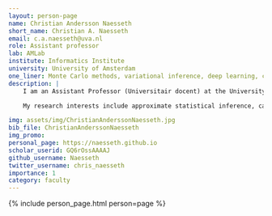 ```yaml
---
layout: person-page
name: Christian Andersson Naesseth
short_name: Christian A. Naesseth
email: c.a.naesseth@uva.nl
role: Assistant professor
lab: AMLab
institute: Informatics Institute
university: University of Amsterdam
one_liner: Monte Carlo methods, variational inference, deep learning, causal inference. Interdisciplinary research in life science, finance, and engineering.
description: |
    I am an Assistant Professor (Universitair docent) at the University of Amsterdam and a member of [AMLab](https://amlab.science.uva.nl/). Previously, I was a postdoctoral research scientist with David Blei at the Data Science Institute, Columbia University. I completed my PhD in Electrical Engineering at Linköping University, advised by Fredrik Lindsten and Thomas Schön.

    My research interests include approximate statistical inference, causality and artificial intelligence as well as their application to the life sciences.

img: assets/img/ChristianAnderssonNaesseth.jpg
bib_file: ChristianAnderssonNaesseth
img_promo: 
personal_page: https://naesseth.github.io
scholar_userid: GQ6rOssAAAAJ
github_username: Naesseth
twitter_username: chris_naesseth
importance: 1
category: faculty 
---
```


{% include person_page.html person=page %}
